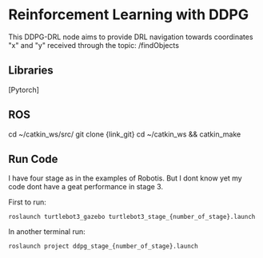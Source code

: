 # Reinforcement Learning with DDPG

This DDPG-DRL node aims to provide DRL navigation towards coordinates "x" and "y" received through the topic: /findObjects

## Libraries

[Pytorch]

## ROS 
cd ~/catkin_ws/src/
git clone {link_git}
cd ~/catkin_ws && catkin_make

## Run Code
I have four stage as in the examples of Robotis. But I dont know yet my code dont have a geat performance in stage 3.

First to run:
```
roslaunch turtlebot3_gazebo turtlebot3_stage_{number_of_stage}.launch
```
In another terminal run:
```
roslaunch project ddpg_stage_{number_of_stage}.launch
```